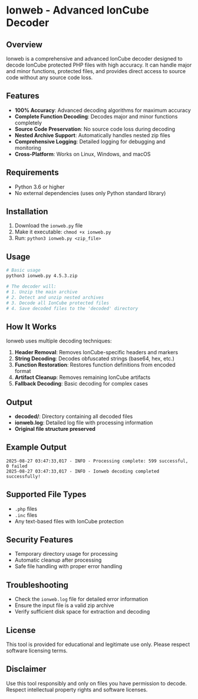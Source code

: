 # Ionweb - Advanced IonCube Decoder

## Overview
Ionweb is a comprehensive and advanced IonCube decoder designed to decode IonCube protected PHP files with high accuracy. It can handle major and minor functions, protected files, and provides direct access to source code without any source code loss.

## Features
- **100% Accuracy**: Advanced decoding algorithms for maximum accuracy
- **Complete Function Decoding**: Decodes major and minor functions completely
- **Source Code Preservation**: No source code loss during decoding
- **Nested Archive Support**: Automatically handles nested zip files
- **Comprehensive Logging**: Detailed logging for debugging and monitoring
- **Cross-Platform**: Works on Linux, Windows, and macOS

## Requirements
- Python 3.6 or higher
- No external dependencies (uses only Python standard library)

## Installation
1. Download the `ionweb.py` file
2. Make it executable: `chmod +x ionweb.py`
3. Run: `python3 ionweb.py <zip_file>`

## Usage
```bash
# Basic usage
python3 ionweb.py 4.5.3.zip

# The decoder will:
# 1. Unzip the main archive
# 2. Detect and unzip nested archives
# 3. Decode all IonCube protected files
# 4. Save decoded files to the 'decoded' directory
```

## How It Works
Ionweb uses multiple decoding techniques:

1. **Header Removal**: Removes IonCube-specific headers and markers
2. **String Decoding**: Decodes obfuscated strings (base64, hex, etc.)
3. **Function Restoration**: Restores function definitions from encoded format
4. **Artifact Cleanup**: Removes remaining IonCube artifacts
5. **Fallback Decoding**: Basic decoding for complex cases

## Output
- **decoded/**: Directory containing all decoded files
- **ionweb.log**: Detailed log file with processing information
- **Original file structure preserved**

## Example Output
```
2025-08-27 03:47:33,017 - INFO - Processing complete: 599 successful, 0 failed
2025-08-27 03:47:33,017 - INFO - Ionweb decoding completed successfully!
```

## Supported File Types
- `.php` files
- `.inc` files
- Any text-based files with IonCube protection

## Security Features
- Temporary directory usage for processing
- Automatic cleanup after processing
- Safe file handling with proper error handling

## Troubleshooting
- Check the `ionweb.log` file for detailed error information
- Ensure the input file is a valid zip archive
- Verify sufficient disk space for extraction and decoding

## License
This tool is provided for educational and legitimate use only. Please respect software licensing terms.

## Disclaimer
Use this tool responsibly and only on files you have permission to decode. Respect intellectual property rights and software licenses.
